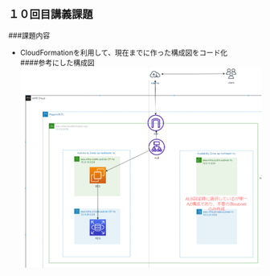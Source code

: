 ## １０回目講義課題
###課題内容  
- CloudFormationを利用して、現在までに作った構成図をコード化  
####参考にした構成図
![１０回目課題構成図](img\10回目課題構成図.png)
